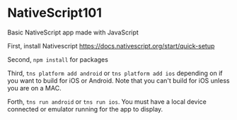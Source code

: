 # NativeScript101
Basic NativeScript app made with JavaScript

First, install Nativescript https://docs.nativescript.org/start/quick-setup

Second, `npm install` for packages

Third, `tns platform add android` or `tns platform add ios` depending on if you want to build for iOS or Android.
Note that you can't build for iOS unless you are on a MAC.

Forth, `tns run android` or `tns run ios`. You must have a local device connected or emulator running for the app to display.
